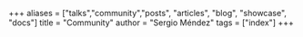 +++
aliases = ["talks","community","posts", "articles", "blog", "showcase", "docs"]
title = "Community"
author = "Sergio Méndez"
tags = ["index"]
+++
